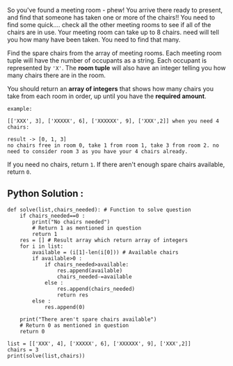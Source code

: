 So you've found a meeting room - phew! You arrive there ready to present, and find that someone has taken one or more of the chairs!! 
You need to find some quick.... check all the other meeting rooms to see if all of the chairs are in use.
Your meeting room can take up to 8 chairs. need will tell you how many have been taken. You need to find that many.

Find the spare chairs from the array of meeting rooms. 
Each meeting room tuple will have the number of occupants as a string. 
Each occupant is represented by `'X'`. The **room tuple** will also have an integer telling you how many chairs there are in the room.

You should return an **array of integers** that shows how many chairs you take from each room in order, up until you have the **required amount**.

```
example:

[['XXX', 3], ['XXXXX', 6], ['XXXXXX', 9], ['XXX',2]] when you need 4 chairs:

result -> [0, 1, 3] 
no chairs free in room 0, take 1 from room 1, take 3 from room 2. no need to consider room 3 as you have your 4 chairs already.
```

If you need no chairs, return `1`. If there aren't enough spare chairs available, return `0`.


## **Python Solution :**

```
def solve(list,chairs_needed): # Function to solve question
    if chairs_needed==0 :
        print("No chairs needed")
        # Return 1 as mentioned in question
        return 1
    res = [] # Result array which return array of integers 
    for i in list:
        available = (i[1]-len(i[0])) # Available chairs 
        if available>0 :
            if chairs_needed>available:
                res.append(available)
                chairs_needed-=available
            else : 
                res.append(chairs_needed)
                return res
        else : 
            res.append(0)
    
    print("There aren't spare chairs available")
    # Return 0 as mentioned in question
    return 0

list = [['XXX', 4], ['XXXXX', 6], ['XXXXXX', 9], ['XXX',2]]
chairs = 3
print(solve(list,chairs))
```
